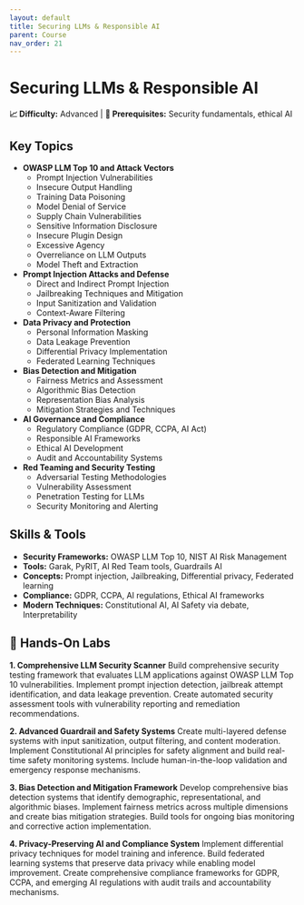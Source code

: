 ```yaml
---
layout: default
title: Securing LLMs & Responsible AI
parent: Course
nav_order: 21
---
```


# Securing LLMs & Responsible AI

**📈 Difficulty:** Advanced | **🎯 Prerequisites:** Security fundamentals, ethical AI

## Key Topics
- **OWASP LLM Top 10 and Attack Vectors**
  - Prompt Injection Vulnerabilities
  - Insecure Output Handling
  - Training Data Poisoning
  - Model Denial of Service
  - Supply Chain Vulnerabilities
  - Sensitive Information Disclosure
  - Insecure Plugin Design
  - Excessive Agency
  - Overreliance on LLM Outputs
  - Model Theft and Extraction
- **Prompt Injection Attacks and Defense**
  - Direct and Indirect Prompt Injection
  - Jailbreaking Techniques and Mitigation
  - Input Sanitization and Validation
  - Context-Aware Filtering
- **Data Privacy and Protection**
  - Personal Information Masking
  - Data Leakage Prevention
  - Differential Privacy Implementation
  - Federated Learning Techniques
- **Bias Detection and Mitigation**
  - Fairness Metrics and Assessment
  - Algorithmic Bias Detection
  - Representation Bias Analysis
  - Mitigation Strategies and Techniques
- **AI Governance and Compliance**
  - Regulatory Compliance (GDPR, CCPA, AI Act)
  - Responsible AI Frameworks
  - Ethical AI Development
  - Audit and Accountability Systems
- **Red Teaming and Security Testing**
  - Adversarial Testing Methodologies
  - Vulnerability Assessment
  - Penetration Testing for LLMs
  - Security Monitoring and Alerting

## Skills & Tools
- **Security Frameworks:** OWASP LLM Top 10, NIST AI Risk Management
- **Tools:** Garak, PyRIT, AI Red Team tools, Guardrails AI
- **Concepts:** Prompt injection, Jailbreaking, Differential privacy, Federated learning
- **Compliance:** GDPR, CCPA, AI regulations, Ethical AI frameworks
- **Modern Techniques:** Constitutional AI, AI Safety via debate, Interpretability

## 🔬 Hands-On Labs

**1. Comprehensive LLM Security Scanner**
Build comprehensive security testing framework that evaluates LLM applications against OWASP LLM Top 10 vulnerabilities. Implement prompt injection detection, jailbreak attempt identification, and data leakage prevention. Create automated security assessment tools with vulnerability reporting and remediation recommendations.

**2. Advanced Guardrail and Safety Systems**
Create multi-layered defense systems with input sanitization, output filtering, and content moderation. Implement Constitutional AI principles for safety alignment and build real-time safety monitoring systems. Include human-in-the-loop validation and emergency response mechanisms.

**3. Bias Detection and Mitigation Framework**
Develop comprehensive bias detection systems that identify demographic, representational, and algorithmic biases. Implement fairness metrics across multiple dimensions and create bias mitigation strategies. Build tools for ongoing bias monitoring and corrective action implementation.

**4. Privacy-Preserving AI and Compliance System**
Implement differential privacy techniques for model training and inference. Build federated learning systems that preserve data privacy while enabling model improvement. Create comprehensive compliance frameworks for GDPR, CCPA, and emerging AI regulations with audit trails and accountability mechanisms. 